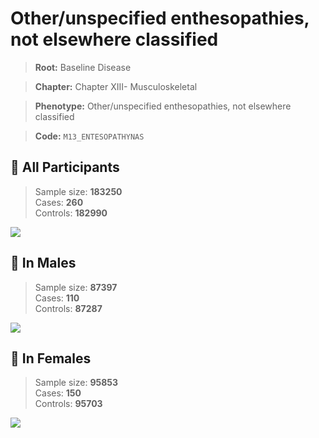# Other/unspecified enthesopathies, not elsewhere classified

> **Root:** Baseline Disease  

> **Chapter:** Chapter XIII- Musculoskeletal  

> **Phenotype:** Other/unspecified enthesopathies, not elsewhere classified  

> **Code:** `M13_ENTESOPATHYNAS`

## 🧪 All Participants  
> Sample size: **183250**  
> Cases: **260**  
> Controls: **182990**
<img src="/Disease/Figures/ALL/Incidence/M13_ENTESOPATHYNAS.png"/>
<CsvTable src="/Disease/Data/ALL/Incidence/COX_M13_ENTESOPATHYNAS.csv" label="🔍 View full results" />

## 👨 In Males  
> Sample size: **87397**  
> Cases: **110**  
> Controls: **87287**
<img src="/Disease/Figures/Male/Incidence/M13_ENTESOPATHYNAS.png"/>
<CsvTable src="/Disease/Data/Male/Incidence/COX_M13_ENTESOPATHYNAS.csv" label="🔍 View full results" />

## 👩 In Females  
> Sample size: **95853**  
> Cases: **150**  
> Controls: **95703**
<img src="/Disease/Figures/Female/Incidence/M13_ENTESOPATHYNAS.png"/>
<CsvTable src="/Disease/Data/Female/Incidence/COX_M13_ENTESOPATHYNAS.csv" label="🔍 View full results" />
